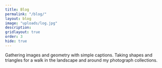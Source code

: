 ```yaml
---
title: Blog
permalink: "/blog/"
layout: blog
image: "uploads/log.jpg"
description:
gridlayout: true
order: 3
hide: true
---
```


Gathering images and geometry with simple captions. Taking shapes and triangles for a walk in the landscape and around my photograph collections.